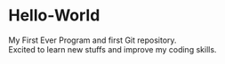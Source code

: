 # Hello-World
My First Ever Program and first Git repository.
<br>
Excited to learn new stuffs and improve my coding skills.
